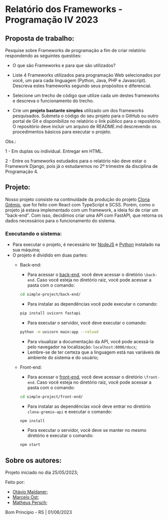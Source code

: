 # Relatório dos Frameworks - Programação IV 2023

## Proposta de trabalho:
Pesquise sobre Frameworks de programação a fim de criar relatório respondendo as seguintes questões:

* O que são Frameworks e para que são utilizados?

* Liste 4 Frameworks utilizados para programação Web selecionados por você, um para cada linguagem (Python, Java, PHP e Javascript). Descreva estes frameworks segundo seus propósitos e diferencial.

* Selecione um trecho de código que utilize cada um destes frameworks e descreva o funcionamento do trecho.

* Crie um **projeto bastante simples** utilizado um dos frameworks pesquisados. Submeta o código do seu projeto para o GitHub ou outro portal de Git e disponibilize no relatório o link público para o repositório. O repositório deve incluir um arquivo de README.md descrevendo os procedimentos básicos para executar o projeto.

Obs.: 

1 - Em duplas ou individual. Entregar em HTML.

2 - Entre os frameworks estudados para o relatório não deve estar o Framework Django, pois já o estudaremos no 2º trimestre da disciplina de Programação 4.

## Projeto:

Nosso projeto consiste na continuidade da produção do projeto [Clona Grêmio](https://github.com/OtavioMaldaner/clona-gremio), que foi feito com React com TypeScript e SCSS. Porém, como o projeto já estava implementado com um framework, a ideia foi de criar um "back-end". Com isso, decidimos criar uma API com FastAPI, que retorna os dados necessários para o funcionamento do sistema.

### Executando o sistema:
 * Para executar o projeto, é necessário ter [NodeJS](https://nodejs.org/en) e [Python](https://www.python.org/) instalado na sua máquina;
 * O projeto é dividido em duas partes:
    * Back-end:
        * Para acessar o [back-end](https://github.com/OtavioMaldaner/relatorio-frameworks/tree/main/simple-project/back-end), você deve acessar o diretório `\back-end`. Caso você esteja no diretório raiz, você pode acessar a pasta com o comando:
        ```sh
        cd simple-project/back-end/
        ```
        * Para instalar as dependências você pode executar o comando: 
        ```sh
        pip install uvicorn fastapi
        ```
        * Para executar o servidor, você deve executar o comando:
        ```sh
        python -m uvicorn main:app --reload
        ```
        * Para visualizar a documentação da API, você pode acessá-la pelo navegador na localização: `localhost:8000/docs`; 
        * Lembre-se de ter certeza que a linguagem está nas variáveis de ambiente do sistema e do usuário;
    * Front-end:
        * Para acessar o [front-end](https://github.com/OtavioMaldaner/relatorio-frameworks/tree/main/simple-project/front-end), você deve acessar o diretório `\front-end`. Caso você esteja no diretório raiz, você pode acessar a pasta com o comando:

        ```sh
        cd simple-project/front-end/
        ``` 
        * Para instalar as dependências você deve entrar no diretório `clona-gremio-api` e executar o comando: 

        ```sh
        npm install
        ```
        * Para executar o servidor, você deve se manter no mesmo diretório e executar o comando:

        ```sh
        npm start
        ```

## Sobre os autores:

Projeto iniciado no dia 25/05/2023;

Feito por:
* [Otávio Maldaner](https://github.com/OtavioMaldaner/);
* [Marcelo Ost](https://github.com/marceloost);
* [Matheus Persch](https://github.com/DevTheusP);

Bom Princípio - RS | 01/06/2023
